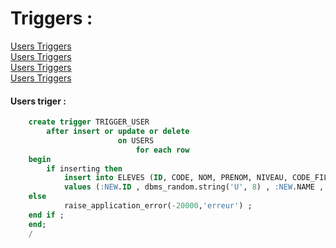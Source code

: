 # Triggers : 

[Users Triggers](#users-triger-)<br>
[Users Triggers](#users-triger-)<br>
[Users Triggers](#users-triger-)<br>
[Users Triggers](#users-triger-)<br>

#### Users triger : 
```sql
    create trigger TRIGGER_USER
        after insert or update or delete
                        on USERS
                            for each row
    begin
        if inserting then
            insert into ELEVES (ID, CODE, NOM, PRENOM, NIVEAU, CODE_FIL, LOGIN, CREATED_AT, UPDATED_AT)
            values (:NEW.ID , dbms_random.string('U', 8) , :NEW.NAME , :NEW.NAME , 'GINF1' , '1' , :NEW.login , :NEW.CREATED_AT , :NEW.UPDATED_AT ) ;
    else
            raise_application_error(-20000,'erreur') ;
    end if ;
    end;
    /
```
